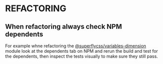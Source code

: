 # REFACTORING 

## When refactoring always check NPM dependents 

For example whne refactoring the [@superflycss/variables-dimension](https://www.npmjs.com/package/@superflycss/variables-dimension) module look at the dependents tab on NPM and rerun the build and test for the dependents, then inspect the tests visually to make sure they still pass.
